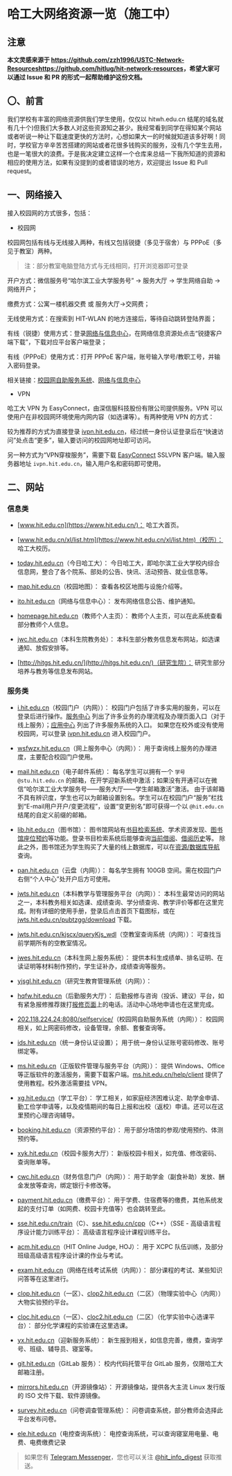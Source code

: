 # 哈工大网络资源一览（施工中）

## 注意

**本文灵感来源于 <https://github.com/zzh1996/USTC-Network-Resources><https://github.com/hitlug/hit-network-resources>，希望大家可以通过 Issue 和 PR 的形式一起帮助维护这份文档。**

## 〇、前言

我们学校有丰富的网络资源供我们学生使用，仅仅以 hitwh.edu.cn 结尾的域名就有几十个)但我们大多数人对这些资源知之甚少。我经常看到同学在得知某个网站或者听说一种让下载速度更快的方法时，心想如果大一的时候就知道该多好啊！同时，学校官方辛辛苦苦搭建的网站或者花很多钱购买的服务，没有几个学生去用，也是一笔很大的浪费。于是我决定建立这样一个仓库来总结一下我所知道的资源和相应的使用方法，如果有没提到的或者错误的地方，欢迎提出 Issue 和 Pull request。

## 一、网络接入

接入校园网的方式很多，包括：

* 校园网

校园网包括有线与无线接入两种，有线又包括锐捷（多见于宿舍）与 PPPoE（多见于教室）两种。

> 注：部分教室电脑登陆方式与无线相同，打开浏览器即可登录

开户方式：微信服务号“哈尔滨工业大学服务号” -> 服务大厅 -> 学生网络自助 -> 网络开户；

缴费方式：公寓一楼机器交费 或 服务大厅->交网费；

无线使用方式：在搜索到 HIT-WLAN 的地方连接后，等待自动跳转登陆界面；

有线（锐捷）使用方式：登录[网络与信息中心](http://ito.hit.edu.cn/)，在网络信息资源处点击“锐捷客户端下载”，下载对应平台客户端登录；

有线（PPPoE）使用方式：打开 PPPoE 客户端，账号输入学号/教职工号，并输入密码登录。

相关链接：[校园网自助服务系统](http://202.118.224.24:8080/selfservice/)、[网络与信息中心](http://ito.hit.edu.cn/)

* VPN

哈工大 VPN 为 EasyConnect，由深信服科技股份有限公司提供服务。VPN 可以使用户在非校园网环境使用内网内容（如选课等）。有两种使用 VPN 的方式：

较为推荐的方式为直接登录 [ivpn.hit.edu.cn](https://ivpn.hit.edu.cn/)，经过统一身份认证登录后在“快速访问”处点击“更多”，输入要访问的校园网地址即可访问。

另一种方式为“VPN穿梭服务”，需要下载 [EasyConnect](http://static.hit.edu.cn/vpn/) SSLVPN 客户端。输入服务器地址 `ivpn.hit.edu.cn`，输入用户名和密码即可使用。

## 二、网站

### 信息类

* [www.hit.edu.cn](https://www.hit.edu.cn/)：
哈工大首页。

* [www.hit.edu.cn/xl/list.htm](https://www.hit.edu.cn/xl/list.htm)（校历）：
哈工大校历。

* [today.hit.edu.cn](http://today.hit.edu.cn/)（今日哈工大）：
今日哈工大，即哈尔滨工业大学校内综合信息网，整合了各个院系、部处的公告、快讯、活动预告、就业信息等。

* [map.hit.edu.cn](https://map.hit.edu.cn/)（校园地图）：
查看各校区地图与设施介绍等。

* [ito.hit.edu.cn](http://ito.hit.edu.cn/)（网络与信息中心）：
发布网络信息公告、维护通知。

* [homepage.hit.edu.cn](http://homepage.hit.edu.cn/)（教师个人主页）：
教师个人主页，可以在此系统查看部分教师个人信息。

* [jwc.hit.edu.cn](http://jwc.hit.edu.cn/)（本科生院教务处）：
本科生部分教务信息发布网站，如选课通知、放假安排等。

* [http://hitgs.hit.edu.cn/](http://hitgs.hit.edu.cn/)（研究生院）：
研究生部分培养与教务等信息发布网站。

### 服务类

* [i.hit.edu.cn](http://i.hit.edu.cn/)（校园门户（内网））：
校园门户包括了许多实用的服务，可以在登录后进行操作。[服务中心](http://i.hit.edu.cn/index#/app/service/list) 列出了许多业务的办理流程及办理页面入口（对于线上服务）；[应用中心](http://i.hit.edu.cn/index#/app/appCenter) 列出了许多服务系统的入口。
如果您在校外或没有使用校园网，可以登录 [ivpn.hit.edu.cn](https://ivpn.hit.edu.cn/) 进入校园门户。

* [wsfwzx.hit.edu.cn](http://wsfwzx.hit.edu.cn/)（网上服务中心（内网））：
用于查询线上服务的办理进度，主要配合校园门户使用。

* [mail.hit.edu.cn](https://mail.hit.edu.cn/)（电子邮件系统）：
每名学生可以拥有一个 `学号@stu.hit.edu.cn` 的邮箱，在开学迎新系统中激活；如果没有开通可以在微信“哈尔滨工业大学服务号——服务大厅——学生邮箱激活”激活。
由于该邮箱不具有辨识度，学生也可以为邮箱设置别名。学生可以在校园门户“服务”栏找到“E-mail用户开户/变更流程”，设置“变更别名”即可获得一个以 `@hit.edu.cn` 结尾的自定义前缀的邮箱。

* [lib.hit.edu.cn](http://www.lib.hit.edu.cn/)（图书馆）：
图书馆网站有[书目检索系统](http://opac.lib.hit.edu.cn/)、学术资源发现、[图书馆座位预约](http://ic.lib.hit.edu.cn/)等功能。登录书目检索系统后能够查询[当前借阅](http://opac.lib.hit.edu.cn/reader/book_lst.php)、[借阅历史](http://opac.lib.hit.edu.cn/reader/book_hist.php)等。
除此之外，图书馆还为学生购买了大量的线上数据库，可以在[资源/数据库导航](http://www.lib.hit.edu.cn/databasenav)查询。

* [pan.hit.edu.cn](https://pan.hit.edu.cn/)（云盘（内网））：
每名学生拥有 100GB 空间。需在校园门户右侧“个人中心”处开户后方可使用。

* [jwts.hit.edu.cn](http://jwts.hit.edu.cn)（本科教学与管理服务平台（内网））：
本科生最常访问的网站之一，本科教务相关如选课、成绩查询、学分绩查询、教学评价等都在这里完成。附有详细的使用手册，登录后点击首页下载图标，或在 [jwts.hit.edu.cn/pubtzgg/download](http://jwts.hit.edu.cn/pubtzgg/download) 下载。

* [jwts.hit.edu.cn/kjscx/queryKjs_wdl](http://jwts.hit.edu.cn/kjscx/queryKjs_wdl)（空教室查询系统（内网））：
可查找当前学期所有的空教室情况。

* [jwes.hit.edu.cn](http://jwes.hit.edu.cn/)（本科生网上服务系统）：
提供本科生成绩单、排名证明、在读证明等材料制作预约，学生证补办，成绩查询等服务。

* [yjsgl.hit.edu.cn](http://yjsgl.hit.edu.cn/)（研究生教育管理系统（内网））：

* [hqfw.hit.edu.cn](http://hqfw.hit.edu.cn/hqfwdt/hqfwdtsy)（后勤服务大厅）：
后勤报修与咨询（投诉、建议）平台，如有紧急报修推荐拨打[报修页面](http://hqfw.hit.edu.cn/wsbx/bxr/wybx)上的电话。活动中心场地申请也在这里完成。

* [202.118.224.24:8080/selfservice/](http://202.118.224.24:8080/selfservice/)（校园网自助服务系统（内网））：
校园网相关，如上网密码修改，设备管理，余额、套餐查询等。

* [ids.hit.edu.cn](http://ids.hit.edu.cn/authserver/)（统一身份认证设置）；
用于统一身份认证账号密码修改、账号绑定等。

* [ms.hit.edu.cn](http://ms.hit.edu.cn/)（正版软件管理与服务平台（内网））：
提供 Windows、Office 等正版软件的激活服务，需要下载客户端。[ms.hit.edu.cn/help/client](http://ms.hit.edu.cn/help/client) 提供了使用教程。校外激活需要挂 VPN。

* [xg.hit.edu.cn](https://xg.hit.edu.cn/)（学工平台）：
学工相关，如家庭经济困难认定、助学金申请、勤工俭学申请等，以及疫情期间的每日上报和出校（返校）申请。还可以在这里预约心理咨询辅导。

* [booking.hit.edu.cn](https://booking.hit.edu.cn/)（资源预约平台）：
用于部分场馆的参观/使用预约、体测预约等。

* [xyk.hit.edu.cn](https://xyk.hit.edu.cn/)（校园卡服务大厅）：
新版校园卡相关，如充值、修改密码、查询账单等。

* [cwc.hit.edu.cn](http://cwc.hit.edu.cn/WFManager/home3.jsp)（财务信息门户（内网））：
用于助学金（副食补助）发放、酬金发放等查询，绑定银行卡修改等。

* [payment.hit.edu.cn](http://payment.hit.edu.cn/payment/)（缴费平台）：
用于学费、住宿费等的缴费，其他系统发起的支付订单（如网费、校园卡充值等）也会跳转至此。

* [sse.hit.edu.cn/train](http://sse.hit.edu.cn/train/)（C）、[sse.hit.edu.cn/cpp](http://sse.hit.edu.cn/cpp/)（C++）（SSE - 高级语言程序设计能力训练平台）：
高级语言程序设计课程训练平台。

* [acm.hit.edu.cn](http://acm.hit.edu.cn/)（HIT Online Judge, HOJ）：
用于 XCPC 队伍训练，及部分班级高级语言程序设计课的作业与考试。

* [exam.hit.edu.cn](http://exam.hit.edu.cn/)（网络在线考试系统（内网））：
部分课程的考试、某些知识问答等在这里进行。

* [clop.hit.edu.cn](http://clop.hit.edu.cn/)（一区）、[clop2.hit.edu.cn](http://clop2.hit.edu.cn/)（二区）（物理实验中心（内网））
大物实验预约平台。

* [cloc.hit.edu.cn](http://cloc.hit.edu.cn/)（一区）、[cloc2.hit.edu.cn](http://cloc2.hit.edu.cn/)（二区）（化学实验中心选课平台）：
部分化学课程的实验课在这里选课。

* [yx.hit.edu.cn](http://yx.hit.edu.cn/)（迎新服务系统）：
新生报到相关，如信息完善，缴费，查询学号、班级、辅导员、寝室等。

* [git.hit.edu.cn](https://git.hit.edu.cn/)（GitLab 服务）：
校内代码托管平台 GitLab 服务，仅限哈工大邮箱注册。

* [mirrors.hit.edu.cn](https://mirrors.hit.edu.cn/)（开源镜像站）：
开源镜像站，提供各大主流 Linux 发行版的 ISO 文件下载、软件源镜像。

* [survey.hit.edu.cn](http://survey.hit.edu.cn/)（问卷调查管理系统）：
问卷调查系统，部分教师会选择此平台发布问卷。

* [ele.hit.edu.cn](http://ele.hit.edu.cn/)（电控查询系统）：
电控查询系统，可以查询寝室用电量、电费、电费缴费记录

> 如果您有 [Telegram Messenger](http://telegram.org/)，您也可以关注 [@hit_info_digest](https://t.me/hit_info_digest) 获取推送。
